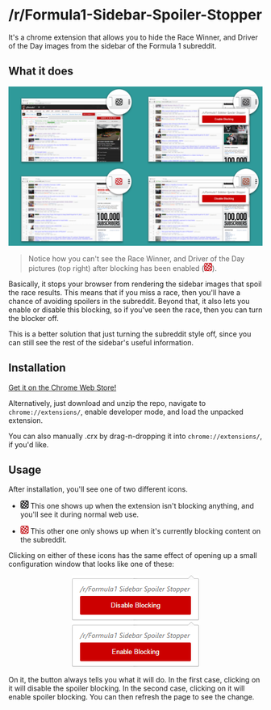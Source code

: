 # /r/Formula1-Sidebar-Spoiler-Stopper
It's a chrome extension that allows you to hide the Race Winner, and Driver of the Day images from the sidebar of the Formula 1 subreddit.

## What it does
![example of usage](https://raw.githubusercontent.com/naschorr/rFormula1-Sidebar-Spoiler-Stopper/master/resources/interface_merged.png)
> Notice how you can't see the Race Winner, and Driver of the Day pictures (top right) after blocking has been enabled (![blocking][browser_action icon block]).

Basically, it stops your browser from rendering the sidebar images that spoil the race results. This means that if you miss a race, then you'll have a chance of avoiding spoilers in the subreddit. Beyond that, it also lets you enable or disable this blocking, so if you've seen the race, then you can turn the blocker off.

This is a better solution that just turning the subreddit style off, since you can still see the rest of the sidebar's useful information.

## Installation
[Get it on the Chrome Web Store!](https://chrome.google.com/webstore/detail/rformula1-sidebar-spoiler/dmnihagnnmjaaohbhgghpgcelgejpflf)

Alternatively, just download and unzip the repo, navigate to `chrome://extensions/`, enable developer mode, and load the unpacked extension.

You can also manually .crx by drag-n-dropping it into `chrome://extensions/`, if you'd like.

## Usage
After installation, you'll see one of two different icons.

- ![no blocking][browser_action icon no block] This one shows up when the extension isn't blocking anything, and you'll see it during normal web use.

- ![blocking][browser_action icon block] This other one only shows up when it's currently blocking content on the subreddit.

Clicking on either of these icons has the same effect of opening up a small configuration window that looks like one of these:

<p align="center"><img src="https://raw.githubusercontent.com/naschorr/rFormula1-Sidebar-Spoiler-Stopper/master/resources/blocking_enabled_popup.png">          <img src="https://raw.githubusercontent.com/naschorr/rFormula1-Sidebar-Spoiler-Stopper/master/resources/blocking_disabled_popup.png"></p>

On it, the button always tells you what it will do. In the first case, clicking on it will disable the spoiler blocking. In the second case, clicking on it will enable spoiler blocking.  You can then refresh the page to see the change.

[browser_action icon no block]: https://raw.githubusercontent.com/naschorr/rFormula1-Sidebar-Spoiler-Stopper/master/resources/icon_noblock_16.png
[browser_action icon block]: https://raw.githubusercontent.com/naschorr/rFormula1-Sidebar-Spoiler-Stopper/master/resources/icon_block_16.png
